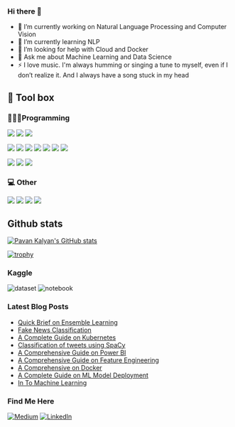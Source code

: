 ### Hi there 👋

- 🔭 I’m currently working on Natural Language Processing and Computer Vision
- 🌱 I’m currently learning NLP
- 🤔 I’m looking for help with Cloud and Docker
- 💬 Ask me about Machine Learning and Data Science
- ⚡ I love music. I'm always humming or singing a tune to myself, even if I don’t realize it. And I always have a song stuck in my head

## 🧰 Tool box

### 👨🏽‍💻Programming

![](https://img.shields.io/badge/code-Python-861AF7?logo=python&logoColor=white)
![](https://custom-icon-badges.herokuapp.com/badge/code-SQL-861AF7?logo=database&logoColor=white)
![](https://img.shields.io/badge/code-Markdown-861AF7?logo=markdown&logoColor=white)

![](https://img.shields.io/badge/package%20manager-Anaconda-861AF7?logo=Anaconda&logoColor=white)
![](https://img.shields.io/badge/library-NumPy-861AF7?logo=numpy&logoColor=white)
![](https://img.shields.io/badge/library-pandas-861AF7?logo=pandas&logoColor=white)
![](https://img.shields.io/badge/ML-scikit%20learn-861AF7?logo=scikit-learn&logoColor=white)
![](https://img.shields.io/badge/DL-Tensorflow-861AF7?logo=tensorflow&logoColor=white)
![](https://custom-icon-badges.herokuapp.com/badge/data%20viz-matplotlib-861AF7?logo=matplotlib)
![](https://img.shields.io/badge/data%20viz-seaborn-861AF7)

![](https://img.shields.io/badge/OS-Windows-861AF7?logo=windows&logoColor=white)
![](https://img.shields.io/badge/editor-PyCharm-861AF7?logo=PyCharm&logoColor=white)
![](https://img.shields.io/badge/version%20control-git-861AF7?logo=Git&logoColor=white)

### 💻 Other

![](https://img.shields.io/badge/browser-Google%20Chrome-861AF7?logo=Google%20Chrome&logoColor=white)
![](https://img.shields.io/badge/communication-Slack-861AF7?logo=Slack&logoColor=white)
![](https://img.shields.io/badge/communication-Meet-861AF7?logo=GoogleMeet&logoColor=white)
![](https://img.shields.io/badge/spreadsheets-Microsoft%20Excel-861AF7?logo=Microsoft%20Excel&logoColor=white)

## Github stats
[![Pavan Kalyan's GitHub stats](https://github-readme-stats.vercel.app/api?username=pavankalyan066&title_color=FFFFFF&bg_color=000000&&text_color=861AF7&hide=stars&show_icons=true&icon_color=FFFFFF&count_private=true)](https://github.com/anuraghazra/github-readme-stats)

[![trophy](https://github-profile-trophy.vercel.app/?username=pavankalyan066)](https://github.com/ryo-ma/github-profile-trophy)

### Kaggle

![dataset](https://road-to-kaggle-grandmaster.vercel.app/api/badges/pavan9065/dataset/light)
![notebook](https://road-to-kaggle-grandmaster.vercel.app/api/badges/pavan9065/notebook/light)

### Latest Blog Posts
- [Quick Brief on Ensemble Learning](https://www.analyticsvidhya.com/blog/2022/05/know-about-ensemble-methods-in-machine-learning/)
- [Fake News Classification](https://www.analyticsvidhya.com/blog/2022/03/fake-news-classification-using-deep-learning/)
- [A Complete Guide on Kubernetes](https://www.analyticsvidhya.com/blog/2022/01/a-comprehensive-guide-on-kubernetes/)
- [Classification of tweets using SpaCy](https://www.analyticsvidhya.com/blog/2022/01/classification-of-tweets-using-spacy/)
- [A Comprehensive Guide on Power BI](https://www.analyticsvidhya.com/blog/2021/12/a-comprehensive-guide-on-data-visualisation-with-power-bi/)
- [A Comprehensive Guide on Feature Engineering](https://www.analyticsvidhya.com/blog/2021/10/a-comprehensive-guide-on-feature-engineering/)
- [A Comprehensive on Docker](https://www.analyticsvidhya.com/blog/2021/10/a-complete-guide-on-docker-for-beginners/)
- [A Complete Guide on ML Model Deployment](https://www.analyticsvidhya.com/blog/2021/10/a-complete-guide-on-machine-learning-model-deployment-using-heroku/)
- [In To Machine Learning](https://medium.com/@pavankalyangb/into-machine-learning-after-a-year-of-effort-c19a7f26a25a?source=user_profile---------2-------------------------------)

### Find Me Here
<a href="https://medium.com/@pavankalyangb" rel="nofollow"><img alt="Medium" src="https://camo.githubusercontent.com/49c80c79c674e543c2c7c2ee7930cc15791f4bd56da17c4b3c91c273349bef8d/68747470733a2f2f696d672e736869656c64732e696f2f62616467652f6d656469756d2d2532333132313030452e7376673f267374796c653d666f722d7468652d6261646765266c6f676f3d6d656469756d266c6f676f436f6c6f723d7768697465" data-canonical-src="https://img.shields.io/badge/medium-%2312100E.svg?&amp;style=for-the-badge&amp;logo=medium&amp;logoColor=white" style="max-width: 100%;"></a>
<a href="https://www.linkedin.com/in/pavan-kalyan-ml" rel="nofollow"><img alt="LinkedIn" src="https://camo.githubusercontent.com/a493f6833f99fb3c85788d6d9305e6b7a42b838e5ee5d138fd9a8214a7e77472/68747470733a2f2f696d672e736869656c64732e696f2f62616467652f6c696e6b6564696e2d2532333030373742352e7376673f267374796c653d666f722d7468652d6261646765266c6f676f3d6c696e6b6564696e266c6f676f436f6c6f723d7768697465" data-canonical-src="https://img.shields.io/badge/linkedin-%230077B5.svg?&amp;style=for-the-badge&amp;logo=linkedin&amp;logoColor=white" style="max-width: 100%;"></a>

<!--
**pavankalyan066/pavankalyan066** is a ✨ _special_ ✨ repository because its `README.md` (this file) appears on your GitHub profile.

Here are some ideas to get you started:
- 📫 How to reach me: ...
- 😄 Pronouns: ...
- ⚡ Fun fact: ...
- 👯 I’m looking to collaborate on ...

-->
